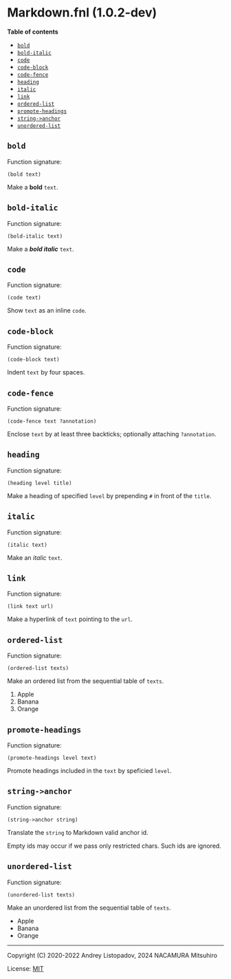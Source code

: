 # Markdown.fnl (1.0.2-dev)

**Table of contents**

- [`bold`](#bold)
- [`bold-italic`](#bold-italic)
- [`code`](#code)
- [`code-block`](#code-block)
- [`code-fence`](#code-fence)
- [`heading`](#heading)
- [`italic`](#italic)
- [`link`](#link)
- [`ordered-list`](#ordered-list)
- [`promote-headings`](#promote-headings)
- [`string->anchor`](#string-anchor)
- [`unordered-list`](#unordered-list)

## `bold`
Function signature:

```
(bold text)
```

Make a **bold** `text`.

## `bold-italic`
Function signature:

```
(bold-italic text)
```

Make a ***bold italic*** `text`.

## `code`
Function signature:

```
(code text)
```

Show `text` as an inline `code`.

## `code-block`
Function signature:

```
(code-block text)
```

Indent `text` by four spaces.

## `code-fence`
Function signature:

```
(code-fence text ?annotation)
```

Enclose `text` by at least three backticks; optionally attaching `?annotation`.

## `heading`
Function signature:

```
(heading level title)
```

Make a heading of specified `level` by prepending `#` in front of the `title`.

## `italic`
Function signature:

```
(italic text)
```

Make an *italic* `text`.

## `link`
Function signature:

```
(link text url)
```

Make a hyperlink of `text` pointing to the `url`.

## `ordered-list`
Function signature:

```
(ordered-list texts)
```

Make an ordered list from the sequential table of `texts`.

1. Apple
2. Banana
3. Orange

## `promote-headings`
Function signature:

```
(promote-headings level text)
```

Promote headings included in the `text` by speficied `level`.

## `string->anchor`
Function signature:

```
(string->anchor string)
```

Translate the `string` to Markdown valid anchor id.

Empty ids may occur if we pass only restricted chars. Such ids are ignored.

## `unordered-list`
Function signature:

```
(unordered-list texts)
```

Make an unordered list from the sequential table of `texts`.

- Apple
- Banana
- Orange


---

Copyright (C) 2020-2022 Andrey Listopadov, 2024 NACAMURA Mitsuhiro

License: [MIT](https://git.sr.ht/~m15a/fnldoc/tree/main/item/LICENSE)


<!-- Generated with Fnldoc 1.0.2-dev
     https://sr.ht/~m15a/fnldoc/ -->
